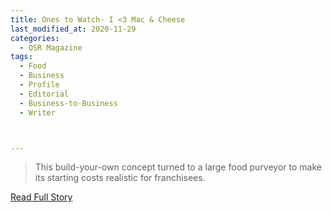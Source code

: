 ```yaml
---
title: Ones to Watch- I <3 Mac & Cheese
last_modified_at: 2020-11-29
categories:
  - QSR Magazine
tags:
  - Food
  - Business
  - Profile
  - Editorial 
  - Business-to-Business
  - Writer



---
```


> This build-your-own concept turned to a large food purveyor to make its starting costs realistic for franchisees.

<a href="http://www.ourdigitalmags.com/publication/?i=546461&ver=html5&p=33" target="_blank">Read Full Story</a>
